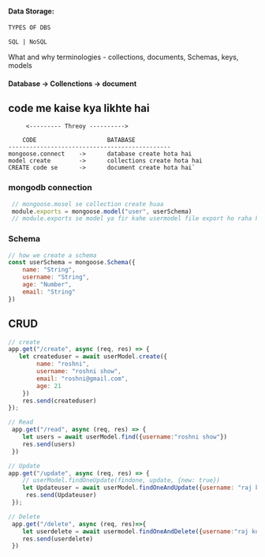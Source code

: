 #### Data Storage:
```htm
TYPES OF DBS 

SQL | NoSQL
```


What and why
terminologies - collections, documents, Schemas, keys, models
#### Database -> Collenctions -> document

## code me kaise kya likhte hai
         <--------- Threoy ---------->

        CODE                    BATABASE
    ----------------------------------------------
    mongoose.connect    ->      database create hota hai
    model create        ->      collections create hota hai
    CREATE code se      ->      document create hota hai`


### mongodb connection
```javascript
 // mongoose.mosel se collection create huaa
 module.exports = mongoose.model("user", userSchema)
 // module.exports se model ya fir kahe usermodel file export ho raha hai jiska use hum " CREATE, UPDATE, READ AND DELETE " ME KAR SAKTE HAI
```
### Schema
```javascript
// how we create a schema
const userSchema = mongoose.Schema({
    name: "String",
    username: "String",
    age: "Number",
    email: "String"
})
```
## CRUD

```javascript
// create
app.get("/create", async (req, res) => {
   let createduser = await userModel.create({
        name: "roshni",
        username: "roshni show",
        email: "roshni@gmail.com",
        age: 21
    })
    res.send(createduser)
});

// Read
 app.get("/read", async (req, res) => {
    let users = await userModel.find({username:"roshni show"})
    res.send(users)
 })

// Update
app.get("/update", async (req, res) => {
    // userModel.findOneUpdate(findone, update, {new: true}) 
    let Updateuser = await userModel.findOneAndUpdate({username: "raj kumar"}, {name: "raj kumar rabidas"}, {new: true}) 
     res.send(Updateuser)
 });

// Delete
 app.get("/delete", async (req, res)=>{
    let userdelete = await usermodel.findOneAndDelete({username:"raj kumar"})
    res.send(userdelete)
 })

```
